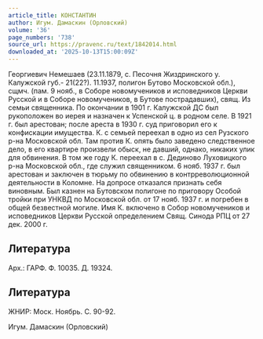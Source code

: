 ```yaml
---
article_title: КОНСТАНТИН
author: Игум. Дамаскин (Орловский)
volume: '36'
page_numbers: '738'
source_url: https://pravenc.ru/text/1842014.html
downloaded_at: '2025-10-13T15:00:09Z'
---
```


Георгиевич Немешаев (23.11.1879, с. Песочня Жиздринского у. Калужской губ.- 21(22?). 11.1937, полигон Бутово Московской обл.), сщмч. (пам. 9 нояб., в Соборе новомучеников и исповедников Церкви Русской и в Соборе новомучеников, в Бутове пострадавших), свящ. Из семьи священника. По окончании в 1901 г. Калужской ДС был рукоположен во иерея и назначен к Успенской ц. в родном селе. В 1921 г. был арестован; после ареста в 1930 г. суд приговорил его к конфискации имущества. К. с семьей переехал в одно из сел Рузского р-на Московской обл. Там против К. опять было заведено следственное дело, в его квартире произвели обыск, не давший, однако, никаких улик для обвинения. В том же году К. переехал в с. Дединово Луховицкого р-на Московской обл., где служил священником. 6 нояб. 1937 г. был арестован и заключен в тюрьму по обвинению в контрреволюционной деятельности в Коломне. На допросе отказался признать себя виновным. Был казнен на Бутовском полигоне по приговору Особой тройки при УНКВД по Московской обл. от 17 нояб. 1937 г. и погребен в общей безвестной могиле. Имя К. включено в Собор новомучеников и исповедников Церкви Русской определением Свящ. Синода РПЦ от 27 дек. 2000 г.

## Литература

Арх.: ГАРФ. Ф. 10035. Д. 19324.

## Литература

ЖНИР: Моск. Ноябрь. С. 90-92.

Игум. Дамаскин (Орловский)
